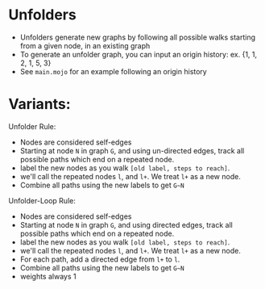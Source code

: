 # Unfolders
- Unfolders generate new graphs by following all possible walks starting from a given node, in an existing graph
- To generate an unfolder graph, you can input an origin history: ex. {1, 1, 2, 1, 5, 3}
- See `main.mojo` for an example following an origin history


# Variants:

Unfolder Rule:
- Nodes are considered self-edges
- Starting at node `N` in graph `G`, and using un-directed edges, track all possible paths which end on a repeated node.
- label the new nodes as you walk `[old label, steps to reach]`.
- we'll call the repeated nodes `l`, and `l+`. We treat `l+` as a new node.
- Combine all paths using the new labels to get `G~N`

Unfolder-Loop Rule:
- Nodes are considered self-edges
- Starting at node `N` in graph `G`, and using directed edges, track all possible paths which end on a repeated node.
- label the new nodes as you walk `[old label, steps to reach]`.
- we'll call the repeated nodes `l`, and `l+`. We treat `l+` as a new node.
- For each path, add a directed edge from `l+` to `l`.
- Combine all paths using the new labels to get `G~N`
- weights always 1
